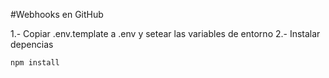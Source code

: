 #Webhooks en GitHub

1.- Copiar .env.template a .env y setear las variables de entorno
2.-  Instalar depencias 
```javascript
npm install 
```
